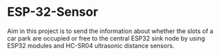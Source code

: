 # ESP-32-Sensor
Aim in this project is to send the information about whether 
the slots of a car park are occupied or free to the central
ESP32 sink node by using ESP32 modules and HC-SR04 ultrasonic 
distance sensors.
